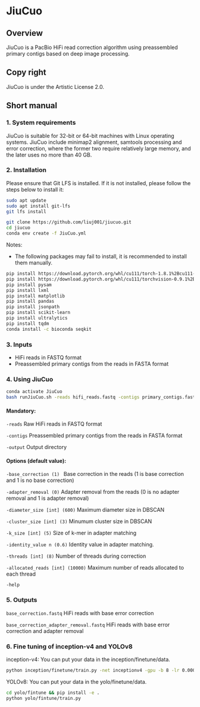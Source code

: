 # JiuCuo

## Overview

JiuCuo is a PacBio HiFi read correction algorithm using preassembled primary contigs based on deep image processing.

## Copy right

JiuCuo is under the Artistic License 2.0.

## Short manual

### 1. System requirements

JiuCuo is suitable for 32-bit or 64-bit machines with Linux operating systems. JiuCuo include minimap2 alignment, samtools processing and error correction, where the former two require relatively large memory, and the later uses no more than 40 GB.

### 2. Installation
Please ensure that Git LFS is installed. If it is not installed, please follow the steps below to install it:
```sh
sudo apt update
sudo apt install git-lfs
git lfs install
```
```sh
git clone https://github.com/liuj001/jiucuo.git
cd jiucuo
conda env create -f JiuCuo.yml
```
Notes:
- The following packages may fail to install, it is recommended to install them manually.
```sh
pip install https://download.pytorch.org/whl/cu111/torch-1.8.1%2Bcu111-cp38-cp38-linux_x86_64.whl -i https://mirrors.tuna.tsinghua.edu.cn/pypi/web/simple
pip install https://download.pytorch.org/whl/cu111/torchvision-0.9.1%2Bcu111-cp38-cp38-linux_x86_64.whl  -i https://mirrors.tuna.tsinghua.edu.cn/pypi/web/simple
pip install pysam
pip install lxml
pip install matplotlib
pip install pandas
pip install jsonpath
pip install scikit-learn
pip install ultralytics
pip install tqdm
conda install -c bioconda seqkit
```
### 3. Inputs
- HiFi reads in FASTQ format
- Preassembled primary contigs from the reads in FASTA format

### 4. Using JiuCuo
```sh
conda activate JiuCuo
bash runJiuCuo.sh -reads hifi_reads.fastq -contigs primary_contigs.fasta -output directory [-options | -options]
```
#### Mandatory:
`-reads`
  Raw HiFi reads in FASTQ format

`-contigs`
  Preassembled primary contigs from the reads in FASTA format

`-output`
  Output directory

#### Options (default value):
`-base_correction (1) `
  Base correction in the reads (1 is base correction and 1 is no base correction)

`-adapter_removal (0)`
  Adapter removal from the reads (0 is no adapter removal and 1 is adapter removal)

`-diameter_size [int] (600)`
  Maximum diameter size in DBSCAN

`-cluster_size [int] (3)`
  Minumum cluster size in DBSCAN

`-k_size [int] (5)`
  Size of k-mer in adapter matching

`-identity_value n (0.6)`
  Identity value in adapter matching.

`-threads [int] (8)`
  Number of threads during correction

`-allocated_reads [int] (10000)`
  Maximum number of reads allocated to each thread

`-help`

### 5. Outputs
`base_correction.fastq`
HiFi reads with base error correction

`base_correction_adapter_removal.fastq`
 HiFi reads with base error correction and adapter removal

### 6. Fine tuning of inception-v4 and YOLOv8
inception-v4:
You can put your data in the inception/finetune/data.
```sh
python inception/finetune/train.py -net inceptionv4 -gpu -b 8 -lr 0.0001
```
YOLOv8:
You can put your data in the yolo/finetune/data.
```sh
cd yolo/fintune && pip install -e .
python yolo/fintune/train.py
```
